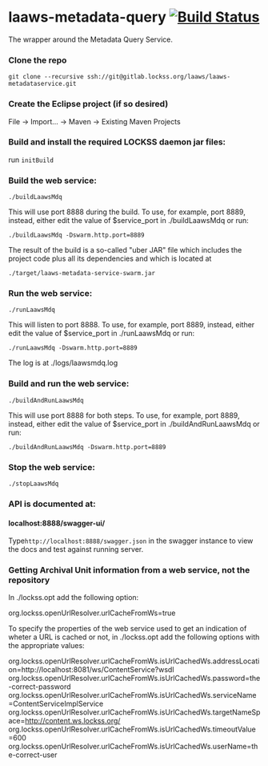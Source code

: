 <!--
Copyright (c) 2016-2017 Board of Trustees of Leland Stanford Jr. University,
all rights reserved.

Permission is hereby granted, free of charge, to any person obtaining a copy
of this software and associated documentation files (the "Software"), to deal
in the Software without restriction, including without limitation the rights
to use, copy, modify, merge, publish, distribute, sublicense, and/or sell
copies of the Software, and to permit persons to whom the Software is
furnished to do so, subject to the following conditions:

The above copyright notice and this permission notice shall be included in
all copies or substantial portions of the Software.

THE SOFTWARE IS PROVIDED "AS IS", WITHOUT WARRANTY OF ANY KIND, EXPRESS OR
IMPLIED, INCLUDING BUT NOT LIMITED TO THE WARRANTIES OF MERCHANTABILITY,
FITNESS FOR A PARTICULAR PURPOSE AND NONINFRINGEMENT.  IN NO EVENT SHALL
STANFORD UNIVERSITY BE LIABLE FOR ANY CLAIM, DAMAGES OR OTHER LIABILITY,
WHETHER IN AN ACTION OF CONTRACT, TORT OR OTHERWISE, ARISING FROM, OUT OF OR
IN CONNECTION WITH THE SOFTWARE OR THE USE OR OTHER DEALINGS IN THE SOFTWARE.

Except as contained in this notice, the name of Stanford University shall not
be used in advertising or otherwise to promote the sale, use or other dealings
in this Software without prior written authorization from Stanford University.
--> 
# laaws-metadata-query [![Build Status](https://travis-ci.org/lockss/laaws-mdq.svg?branch=master)](https://travis-ci.org/lockss/laaws-mdq)
The wrapper around the Metadata Query Service.

### Clone the repo
`git clone --recursive ssh://git@gitlab.lockss.org/laaws/laaws-metadataservice.git`

### Create the Eclipse project (if so desired)
File -> Import... -> Maven -> Existing Maven Projects

### Build and install the required LOCKSS daemon jar files:
run `initBuild`

### Build the web service:
`./buildLaawsMdq`

This will use port 8888 during the build. To use, for example, port 8889,
instead, either edit the value of $service_port in ./buildLaawsMdq or run:

`./buildLaawsMdq -Dswarm.http.port=8889`

The result of the build is a so-called "uber JAR" file which includes the
project code plus all its dependencies and which is located at

`./target/laaws-metadata-service-swarm.jar`

### Run the web service:
`./runLaawsMdq`

This will listen to port 8888. To use, for example, port 8889, instead, either
edit the value of $service_port in ./runLaawsMdq or run:

`./runLaawsMdq -Dswarm.http.port=8889`

The log is at ./logs/laawsmdq.log

### Build and run the web service:
`./buildAndRunLaawsMdq`

This will use port 8888 for both steps. To use, for example, port 8889, instead,
either edit the value of $service_port in ./buildAndRunLaawsMdq or run:

`./buildAndRunLaawsMdq -Dswarm.http.port=8889`

### Stop the web service:
`./stopLaawsMdq`

### API is documented at:
#### localhost:8888/swagger-ui/

Type`http://localhost:8888/swagger.json` in the swagger instance to view
the docs and test against running server.

### Getting Archival Unit information from a web service, not the repository
In ./lockss.opt add the following option:

org.lockss.openUrlResolver.urlCacheFromWs=true

To specify the properties of the web service used to get an indication of
wheter a URL is cached or not, in ./lockss.opt add the following options with
the appropriate values:

org.lockss.openUrlResolver.urlCacheFromWs.isUrlCachedWs.addressLocation=http://localhost:8081/ws/ContentService?wsdl
org.lockss.openUrlResolver.urlCacheFromWs.isUrlCachedWs.password=the-correct-password
org.lockss.openUrlResolver.urlCacheFromWs.isUrlCachedWs.serviceName=ContentServiceImplService
org.lockss.openUrlResolver.urlCacheFromWs.isUrlCachedWs.targetNameSpace=http://content.ws.lockss.org/
org.lockss.openUrlResolver.urlCacheFromWs.isUrlCachedWs.timeoutValue=600
org.lockss.openUrlResolver.urlCacheFromWs.isUrlCachedWs.userName=the-correct-user
